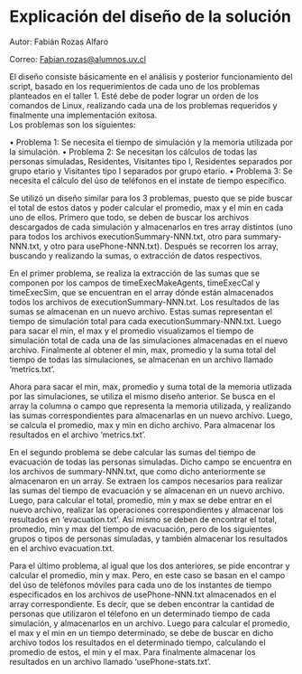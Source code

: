 # Explicación del diseño de la solución

Autor: Fabián Rozas Alfaro

Correo: Fabian.rozas@alumnos.uv.cl

El diseño consiste básicamente en el análisis y posterior funcionamiento del script, basado en los requerimientos de cada uno de los problemas planteados en el taller 1. Esté debe de poder lograr  un orden de los comandos de Linux, realizando cada una de los problemas requeridos y finalmente una implementación exitosa.    
Los problemas son los siguientes:

•	Problema 1: Se necesita el tiempo de simulación y la memoria utilizada por la simulación.
•	Problema 2: Se necesitan los cálculos de todas las personas simuladas, Residentes, Visitantes tipo I, Residentes separados por grupo etario y Visitantes tipo I separados por grupo etario.
•	Problema 3: Se necesita el cálculo del úso de teléfonos en el instate de tiempo específico.

Se utilizó un diseño similar para los 3 problemas, puesto que se pide buscar el total de estos datos y poder calcular el promedio, max y el min en cada uno de ellos.
Primero que todo, se deben de buscar los archivos descargados de cada simulación y almacenarlos en tres array distintos (uno para todos los archivos executionSummary-NNN.txt, otro para summary-NNN.txt, y otro para usePhone-NNN.txt). Después se recorren los array, buscando y realizando la sumas, o extracción de datos respectivos.

En el primer problema, se realiza la extracción de las sumas que se componen por los campos de timeExecMakeAgents, timeExecCal y timeExecSim, que se encuentran en el array dónde están almacenados todos los archivos de executionSummary-NNN.txt. Los resultados de las sumas se almacenan en un nuevo archivo. Estas sumas representan el tiempo de simulación total para cada executionSummary-NNN.txt. Luego para sacar el min, el max y el promedio visualizamos el tiempo de simulación total de cada una de las simulaciones almacenadas en el nuevo archivo. Finalmente al obtener el min, max, promedio y la suma total del tiempo de todas las simulaciones, se almacenan en un archivo llamado ‘metrics.txt’.

Ahora para sacar el min, max, promedio y suma total de la memoria utlizada por las simulaciones, se utiliza el mismo diseño anterior. Se busca en el array la columna o campo que representa la memoria utilizada, y realizando las sumas correspondientes para almacenarlas en un nuevo archivo. Luego, se calcula el promedio, max y min en dicho archivo. Para almacenar los resultados en el archivo ‘metrics.txt’. 

En el segundo problema se debe calcular las sumas del tiempo de evacuación de todas las personas simuladas. Dicho campo se encuentra en los archivos de summary-NNN.txt, que como dicho anteriormente se almacenaron en un array. Se extraen los campos necesarios para realizar las sumas del tiempo de evacuación y se almacenan en un nuevo archivo. Luego, para calcular el total, promedio, min y max se debe entrar en el nuevo archivo, realizar las operaciones correspondientes y almacenar los resultados en ‘evacuation.txt’. Así mismo se deben de encontrar el total, promedio, min y max del tiempo de evacuación, pero de los siguientes grupos o tipos de personas simuladas, y también almacenar los resultados en el archivo evacuation.txt.

Para el último problema, al igual que los dos anteriores, se pide encontrar y calcular el promedio, min y max. Pero, en este caso se basan en el campo del úso de teléfonos móviles para cada uno de los instantes de tiempo especificados en los archivos de usePhone-NNN.txt almacenados en el array correspondiente. Es decir, que se deben encontrar la cantidad de personas que utilizaron el télefono en un determinado tiempo de cada simulación, y almacenarlos en un archivo. Luego para calcular el promedio, el max y el min en un tiempo determinado, se debe de buscar en dicho archivo todos los resultados en el determinado tiempo, calculando el promedio de estos, el min y el max. Para finalmente almacenar los resultados en un archivo llamado ‘usePhone-stats.txt’. 
